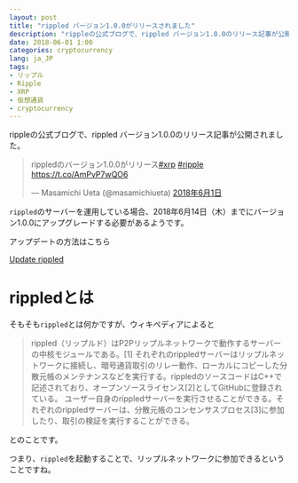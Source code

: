 ```yaml
---
layout: post
title: "rippled バージョン1.0.0がリリースされました"
description: "rippleの公式ブログで、rippled バージョン1.0.0のリリース記事が公開されました。rippledのサーバーを運用している場合、2018年6月14日（木）までにバージョン1.0.0にアップグレードする必要があるようです。"
date: 2018-06-01 1:00
categories: cryptocurrency
lang: ja_JP
tags:
- リップル
- Ripple
- XRP
- 仮想通貨
- cryptocurrency
---
```


rippleの公式ブログで、rippled バージョン1.0.0のリリース記事が公開されました。

<blockquote class="twitter-tweet" data-lang="ja"><p lang="ja" dir="ltr">rippledのバージョン1.0.0がリリース<a href="https://twitter.com/hashtag/xrp?src=hash&amp;ref_src=twsrc%5Etfw">#xrp</a> <a href="https://twitter.com/hashtag/ripple?src=hash&amp;ref_src=twsrc%5Etfw">#ripple</a> <a href="https://t.co/AmPvP7wQO6">https://t.co/AmPvP7wQO6</a></p>&mdash; Masamichi Ueta (@masamichiueta) <a href="https://twitter.com/masamichiueta/status/1002530922460110848?ref_src=twsrc%5Etfw">2018年6月1日</a></blockquote> <script async src="https://platform.twitter.com/widgets.js" charset="utf-8"></script> 


`rippled`のサーバーを運用している場合、2018年6月14日（木）までにバージョン1.0.0にアップグレードする必要があるようです。

アップデートの方法はこちら

[Update rippled](https://developers.ripple.com/update-rippled.html)

# rippledとは

そもそも`rippled`とは何かですが、ウィキペディアによると

> rippled（リップルド）はP2Pリップルネットワークで動作するサーバーの中核モジュールである。[1]
それぞれのrippledサーバーはリップルネットワークに接続し、暗号通貨取引のリレー動作、ローカルにコピーした分散元帳のメンテナンスなどを実行する。rippledのソースコードはC++で記述されており、オープンソースライセンス[2]としてGitHubに登録されている。
ユーザー自身のrippledサーバーを実行させることができる。それぞれのrippledサーバーは、分散元帳のコンセンサスプロセス[3]に参加したり、取引の検証を実行することができる。

とのことです。

つまり、`rippled`を起動することで、リップルネットワークに参加できるということですね。

